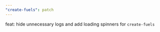 ```yaml
---
"create-fuels": patch
---
```


feat: hide unnecessary logs and add loading spinners for `create-fuels`
